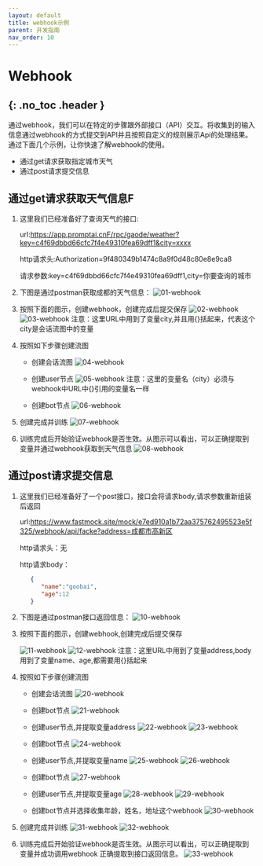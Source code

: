 ```yaml
---
layout: default
title: webhook示例
parent: 开发指南
nav_order: 10
---
```


# Webhook
{: .no_toc .header }
---
通过webhook，我们可以在特定的步骤跟外部接口（API）交互。将收集到的输入信息通过webhook的方式提交到API并且按照自定义的规则展示Api的处理结果。
通过下面几个示例，让你快速了解webhook的使用。

- 通过get请求获取指定城市天气
- 通过post请求提交信息


## 通过get请求获取天气信息F

1. 这里我们已经准备好了查询天气的接口:

   url:https://app.promptai.cnF/rpc/gaode/weather?key=c4f69dbbd66cfc7f4e49310fea69dff1&city=xxxx  

   http请求头:Authorization=9f480349b1474c8a9f0d48c80e8e9ca8

   请求参数:key=c4f69dbbd66cfc7f4e49310fea69dff1,city=你要查询的城市

2. 下图是通过postman获取成都的天气信息：
   ![01-webhook](/assets/images/tutorial/webhook/01-webhook.png)

3. 按照下面的图示，创建webhook，创建完成后提交保存
   ![02-webhook](/assets/images/tutorial/webhook/02-webhook.png)
   ![03-webhook](/assets/images/tutorial/webhook/03-webhook.png)
注意：这里URL中用到了变量city,并且用{}括起来，代表这个city是会话流图中的变量
4. 按照如下步骤创建流图
   - 创建会话流图
   ![04-webhook](/assets/images/tutorial/webhook/04-webhook.png)
   - 创建user节点
   ![05-webhook](/assets/images/tutorial/webhook/05-webhook.png)
   注意：这里的变量名（city）必须与webhook中URL中{}引用的变量名一样

   - 创建bot节点
   ![06-webhook](/assets/images/tutorial/webhook/06-webhook.png)

5. 创建完成并训练
   ![07-webhook](/assets/images/tutorial/webhook/07-webhook.png)
6. 训练完成后开始验证webhook是否生效。从图示可以看出，可以正确提取到变量并通过webhook获取到天气信息
   ![08-webhook](/assets/images/tutorial/webhook/08-webhook.png)


## 通过post请求提交信息
1. 这里我们已经准备好了一个post接口，接口会将请求body,请求参数重新组装后返回

   url:https://www.fastmock.site/mock/e7ed910a1b72aa375762495523e5f325/webhook/api/facke?address=成都市高新区  
   
   http请求头：无  
   
   http请求body：
   ``` json
      {
         "name":"goobai",
         "age":12
      }
   ```
2. 下图是通过postman接口返回信息：
   ![10-webhook](/assets/images/tutorial/webhook/10-webhook.png)
3. 按照下面的图示，创建webhook,创建完成后提交保存
   
   ![11-webhook](/assets/images/tutorial/webhook/11-webhook.png)
   ![12-webhook](/assets/images/tutorial/webhook/12-webhook.png)
   注意：这里URL中用到了变量address,body用到了变量name、age,都需要用{}括起来
4. 按照如下步骤创建流图
   - 创建会话流图
   ![20-webhook](/assets/images/tutorial/webhook/20-webhook.png)

   - 创建bot节点
   ![21-webhook](/assets/images/tutorial/webhook/21-webhook.png)

   - 创建user节点,并提取变量address
   ![22-webhook](/assets/images/tutorial/webhook/22-webhook.png)
   ![23-webhook](/assets/images/tutorial/webhook/23-webhook.png)
   - 创建bot节点
   ![24-webhook](/assets/images/tutorial/webhook/24-webhook.png)

   - 创建user节点,并提取变量name
   ![25-webhook](/assets/images/tutorial/webhook/25-webhook.png)
   ![26-webhook](/assets/images/tutorial/webhook/26-webhook.png)
   - 创建bot节点
   ![27-webhook](/assets/images/tutorial/webhook/27-webhook.png)

   - 创建user节点,并提取变量age
   ![28-webhook](/assets/images/tutorial/webhook/28-webhook.png)
   ![29-webhook](/assets/images/tutorial/webhook/29-webhook.png)
   - 创建bot节点并选择收集年龄，姓名，地址这个webhook
   ![30-webhook](/assets/images/tutorial/webhook/30-webhook.png)
5. 创建完成并训练
   ![31-webhook](/assets/images/tutorial/webhook/31-webhook.png)
   ![32-webhook](/assets/images/tutorial/webhook/32-webhook.png)
6. 训练完成后开始验证webhook是否生效。从图示可以看出，可以正确提取到变量并成功调用webhook
   正确提取到接口返回信息。
   ![33-webhook](/assets/images/tutorial/webhook/33-webhook.png)


